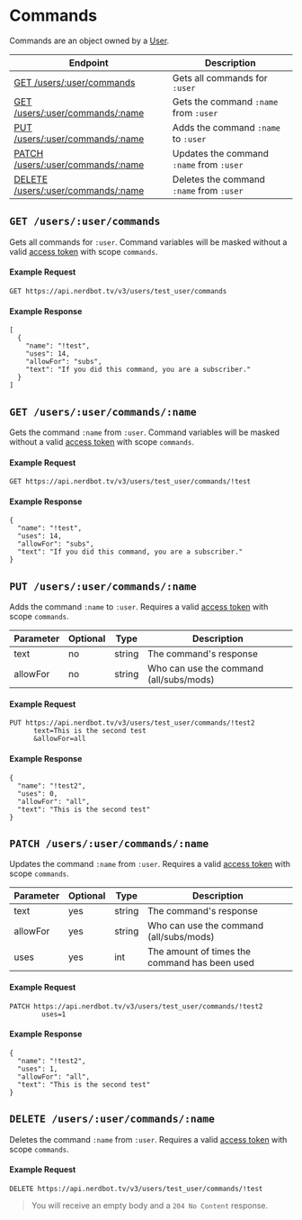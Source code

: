 # Commands
Commands are an object owned by a [User](users.md).

Endpoint|Description
---|---
[GET /users/:user/commands](#get-usersusercommands)|Gets all commands for `:user`
[GET /users/:user/commands/:name](#get-usersusercommandsname)|Gets the command `:name` from `:user`
[PUT /users/:user/commands/:name](#put-usersusercommandsname)|Adds the command `:name` to `:user`
[PATCH /users/:user/commands/:name](#patch-usersusercommandsname)|Updates the command `:name` from `:user`
[DELETE /users/:user/commands/:name](#delete-usersusercommandsname)|Deletes the command `:name` from `:user`

## `GET /users/:user/commands`
Gets all commands for `:user`. Command variables will be masked without a valid [access token](../authentication.md) with scope `commands`.

#### Example Request
    GET https://api.nerdbot.tv/v3/users/test_user/commands
#### Example Response
    [
      {
        "name": "!test",
        "uses": 14,
        "allowFor": "subs",
        "text": "If you did this command, you are a subscriber."
      }
    ]

## `GET /users/:user/commands/:name`
Gets the command `:name` from `:user`. Command variables will be masked without a valid [access token](../authentication.md) with scope `commands`.

#### Example Request
    GET https://api.nerdbot.tv/v3/users/test_user/commands/!test
#### Example Response
    {
      "name": "!test",
      "uses": 14,
      "allowFor": "subs",
      "text": "If you did this command, you are a subscriber."
    }

## `PUT /users/:user/commands/:name`
Adds the command `:name` to `:user`. Requires a valid [access token](../authentication.md) with scope `commands`.

Parameter|Optional|Type|Description
---|---|---|---
text|no|string|The command's response
allowFor|no|string|Who can use the command (all/subs/mods)

#### Example Request
    PUT https://api.nerdbot.tv/v3/users/test_user/commands/!test2
          text=This is the second test
          &allowFor=all
#### Example Response
    {
      "name": "!test2",
      "uses": 0,
      "allowFor": "all",
      "text": "This is the second test"
    }

## `PATCH /users/:user/commands/:name`
Updates the command `:name` from `:user`. Requires a valid [access token](../authentication.md) with scope `commands`.

Parameter|Optional|Type|Description
---|---|---|---
text|yes|string|The command's response
allowFor|yes|string|Who can use the command (all/subs/mods)
uses|yes|int|The amount of times the command has been used

#### Example Request
    PATCH https://api.nerdbot.tv/v3/users/test_user/commands/!test2
            uses=1
#### Example Response
    {
      "name": "!test2",
      "uses": 1,
      "allowFor": "all",
      "text": "This is the second test"
    }

## `DELETE /users/:user/commands/:name`
Deletes the command `:name` from `:user`. Requires a valid [access token](../authentication.md) with scope `commands`.

#### Example Request
    DELETE https://api.nerdbot.tv/v3/users/test_user/commands/!test
> You will receive an empty body and a `204 No Content` response.
